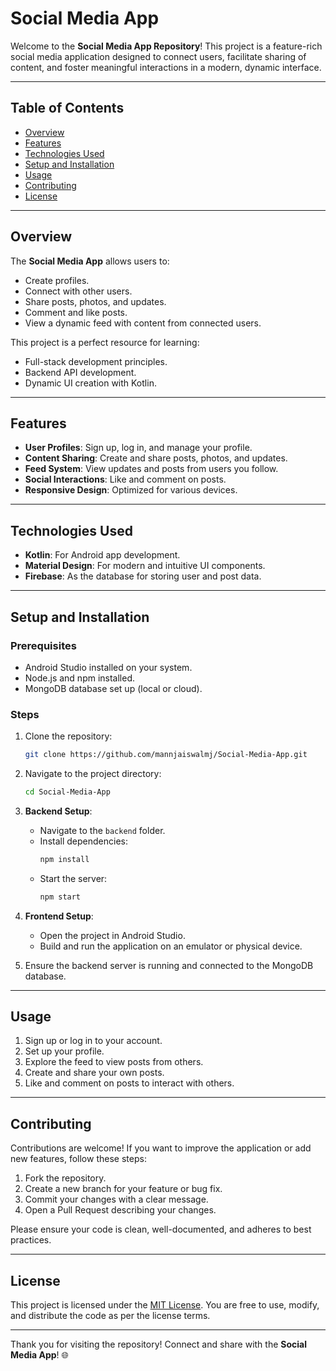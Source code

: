 # Social Media App

Welcome to the **Social Media App Repository**! This project is a feature-rich social media application designed to connect users, facilitate sharing of content, and foster meaningful interactions in a modern, dynamic interface.

---

## Table of Contents

- [Overview](#overview)
- [Features](#features)
- [Technologies Used](#technologies-used)
- [Setup and Installation](#setup-and-installation)
- [Usage](#usage)
- [Contributing](#contributing)
- [License](#license)

---

## Overview

The **Social Media App** allows users to:

- Create profiles.
- Connect with other users.
- Share posts, photos, and updates.
- Comment and like posts.
- View a dynamic feed with content from connected users.

This project is a perfect resource for learning:

- Full-stack development principles.
- Backend API development.
- Dynamic UI creation with Kotlin.

---

## Features

- **User Profiles**: Sign up, log in, and manage your profile.
- **Content Sharing**: Create and share posts, photos, and updates.
- **Feed System**: View updates and posts from users you follow.
- **Social Interactions**: Like and comment on posts.
- **Responsive Design**: Optimized for various devices.

---

## Technologies Used

- **Kotlin**: For Android app development.
- **Material Design**: For modern and intuitive UI components.
- **Firebase**: As the database for storing user and post data.

---

## Setup and Installation

### Prerequisites

- Android Studio installed on your system.
- Node.js and npm installed.
- MongoDB database set up (local or cloud).

### Steps

1. Clone the repository:

   ```bash
   git clone https://github.com/mannjaiswalmj/Social-Media-App.git
   ```

2. Navigate to the project directory:

   ```bash
   cd Social-Media-App
   ```

3. **Backend Setup**:
   - Navigate to the `backend` folder.
   - Install dependencies:
     ```bash
     npm install
     ```
   - Start the server:
     ```bash
     npm start
     ```

4. **Frontend Setup**:
   - Open the project in Android Studio.
   - Build and run the application on an emulator or physical device.

5. Ensure the backend server is running and connected to the MongoDB database.

---

## Usage

1. Sign up or log in to your account.
2. Set up your profile.
3. Explore the feed to view posts from others.
4. Create and share your own posts.
5. Like and comment on posts to interact with others.

---

## Contributing

Contributions are welcome! If you want to improve the application or add new features, follow these steps:

1. Fork the repository.
2. Create a new branch for your feature or bug fix.
3. Commit your changes with a clear message.
4. Open a Pull Request describing your changes.

Please ensure your code is clean, well-documented, and adheres to best practices.

---

## License

This project is licensed under the [MIT License](LICENSE). You are free to use, modify, and distribute the code as per the license terms.

---

Thank you for visiting the repository! Connect and share with the **Social Media App**! 🌐
